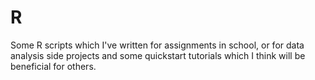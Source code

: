 # R
Some R scripts which I've written for assignments in school, or for data analysis side projects and some quickstart tutorials which I think will be beneficial for others.
